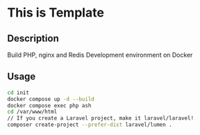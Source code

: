 # This is Template
## Description
Build PHP, nginx and Redis Development environment on Docker

## Usage
```bash
cd init
docker compose up -d --build
docker compose exec php ash
cd /var/www/html
// If you create a Laravel project, make it laravel/laravel!
composer create-project --prefer-dist laravel/lumen .
```
